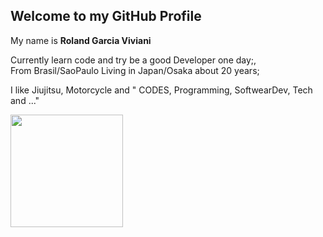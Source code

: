 <h2> Welcome to my GitHub Profile </h2>

My name is <b> Roland Garcia Viviani </b>

Currently learn code and try be a good Developer one day;,<br>
From Brasil/SaoPaulo Living in Japan/Osaka about 20 years;

I like Jiujitsu, Motorcycle and " CODES, Programming, SoftwearDev, Tech and ..."

<div>
<a href="https://github.com/RolandGarcia">
<img height="180em" src="https://github-readme-stats.vercel.app/api?username=RolandGarcia&show_icons=true&theme=dark&include_all_commits=true&count_private=true"/>
</div>

